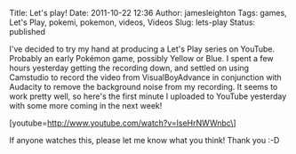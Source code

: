 Title: Let's play! 
Date: 2011-10-22 12:36
Author: jamesleighton
Tags: games, Let's Play, pokemi, pokemon, videos, Videos
Slug: lets-play
Status: published

I've decided to try my hand at producing a Let's Play series on YouTube. Probably an early Pokémon game, possibly Yellow or Blue. I spent a few hours yesterday getting the recording down, and settled on using Camstudio to record the video from VisualBoyAdvance in conjunction with Audacity to remove the background noise from my recording. It seems to work pretty well, so here's the first minute I uploaded to YouTube yesterday with some more coming in the next week!

\[youtube=http://www.youtube.com/watch?v=lseHrNWWnbc\]

If anyone watches this, please let me know what you think! Thank you :-D
